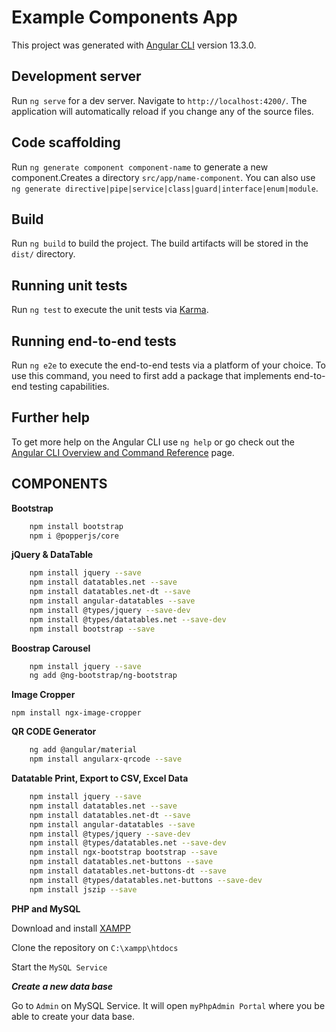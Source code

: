 # Example Components App

This project was generated with [Angular CLI](https://github.com/angular/angular-cli) version 13.3.0.

## Development server

Run `ng serve` for a dev server. Navigate to `http://localhost:4200/`. The application will automatically reload if you change any of the source files.

## Code scaffolding

Run `ng generate component component-name` to generate a new component.Creates a directory  `src/app/name-component`. You can also use `ng generate directive|pipe|service|class|guard|interface|enum|module`.

## Build

Run `ng build` to build the project. The build artifacts will be stored in the `dist/` directory.

## Running unit tests

Run `ng test` to execute the unit tests via [Karma](https://karma-runner.github.io).

## Running end-to-end tests

Run `ng e2e` to execute the end-to-end tests via a platform of your choice. To use this command, you need to first add a package that implements end-to-end testing capabilities.

## Further help

To get more help on the Angular CLI use `ng help` or go check out the [Angular CLI Overview and Command Reference](https://angular.io/cli) page.

## COMPONENTS

**Bootstrap**

``` sh
    npm install bootstrap
    npm i @popperjs/core
``` 

**jQuery & DataTable**

``` sh
    npm install jquery --save
    npm install datatables.net --save
    npm install datatables.net-dt --save
    npm install angular-datatables --save
    npm install @types/jquery --save-dev
    npm install @types/datatables.net --save-dev
    npm install bootstrap --save
```

**Boostrap Carousel**

``` sh
    npm install jquery --save
    ng add @ng-bootstrap/ng-bootstrap
```

**Image Cropper**

`npm install ngx-image-cropper`

**QR CODE Generator**

``` sh
    ng add @angular/material
    npm install angularx-qrcode --save
```

**Datatable Print, Export to CSV, Excel Data**

``` sh
    npm install jquery --save
    npm install datatables.net --save
    npm install datatables.net-dt --save
    npm install angular-datatables --save
    npm install @types/jquery --save-dev
    npm install @types/datatables.net --save-dev
    npm install ngx-bootstrap bootstrap --save
    npm install datatables.net-buttons --save
    npm install datatables.net-buttons-dt --save
    npm install @types/datatables.net-buttons --save-dev
    npm install jszip --save
```

**PHP and MySQL**

Download and install [XAMPP](https://www.apachefriends.org/download.html) 

Clone the repository on `C:\xampp\htdocs` 

Start the `MySQL Service` 

***Create a new data base***

Go to `Admin` on MySQL Service. It will open `myPhpAdmin Portal` where you be able to create your data base.








